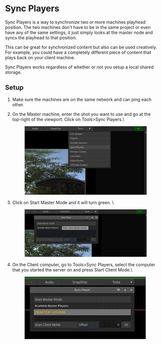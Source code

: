 # Sync Players

Sync Players is a way to synchronize two or more machines playhead position. The two machines don't have to be in the same project or even have any of the same settings, it just simply looks at the master node and syncs the playhead to that position.&#x20;

This can be great for synchronized content but also can be used creatively. For example, you could have a completely different piece of content that plays back on your client machine.&#x20;

Sync Players works regardless of whether or not you setup a local shared storage.&#x20;

## Setup

1. Make sure the machines are on the same network and can ping each other.
2.  On the Master machine, enter the shot you want to use and go at the top-right of the viewport. Click on Tools>Sync Players.\


    <figure><img src="../.gitbook/assets/image (1).png" alt=""><figcaption></figcaption></figure>


3.  Click on Start Master Mode and it will turn green. \


    <figure><img src="../.gitbook/assets/image (2).png" alt=""><figcaption></figcaption></figure>


4.  On the Client computer, go to Tools>Sync Players, select the computer that you started the server on and press Start Client Mode.\


    <figure><img src="../.gitbook/assets/image (3).png" alt=""><figcaption></figcaption></figure>


